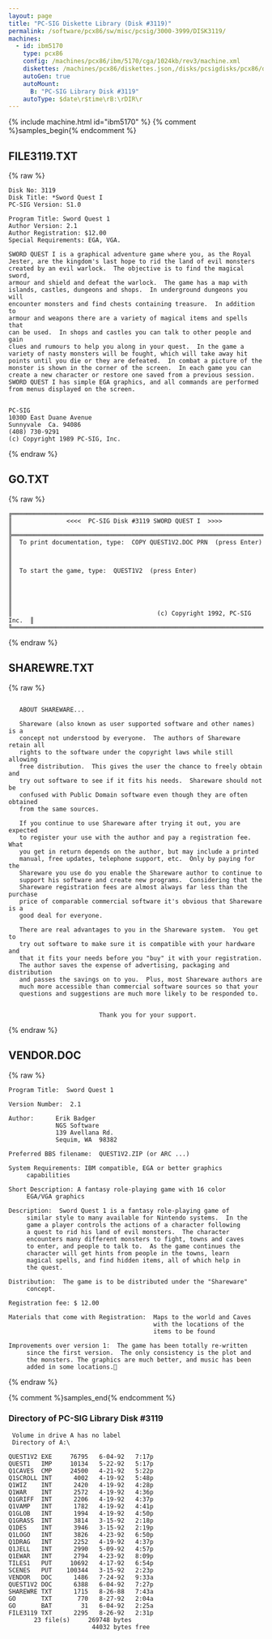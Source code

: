 ```yaml
---
layout: page
title: "PC-SIG Diskette Library (Disk #3119)"
permalink: /software/pcx86/sw/misc/pcsig/3000-3999/DISK3119/
machines:
  - id: ibm5170
    type: pcx86
    config: /machines/pcx86/ibm/5170/cga/1024kb/rev3/machine.xml
    diskettes: /machines/pcx86/diskettes.json,/disks/pcsigdisks/pcx86/diskettes.json
    autoGen: true
    autoMount:
      B: "PC-SIG Library Disk #3119"
    autoType: $date\r$time\rB:\rDIR\r
---
```


{% include machine.html id="ibm5170" %}
{% comment %}samples_begin{% endcomment %}

## FILE3119.TXT

{% raw %}
```
Disk No: 3119                                                           
Disk Title: *Sword Quest I                                              
PC-SIG Version: S1.0                                                    
                                                                        
Program Title: Sword Quest 1                                            
Author Version: 2.1                                                     
Author Registration: $12.00                                             
Special Requirements: EGA, VGA.                                         
                                                                        
SWORD QUEST I is a graphical adventure game where you, as the Royal     
Jester, are the kingdom's last hope to rid the land of evil monsters    
created by an evil warlock.  The objective is to find the magical sword,
armour and shield and defeat the warlock.  The game has a map with      
islands, castles, dungeons and shops.  In underground dungeons you will 
encounter monsters and find chests containing treasure.  In addition to 
armour and weapons there are a variety of magical items and spells that 
can be used.  In shops and castles you can talk to other people and gain
clues and rumours to help you along in your quest.  In the game a       
variety of nasty monsters will be fought, which will take away hit      
points until you die or they are defeated.  In combat a picture of the  
monster is shown in the corner of the screen.  In each game you can     
create a new character or restore one saved from a previous session.    
SWORD QUEST I has simple EGA graphics, and all commands are performed   
from menus displayed on the screen.                                     
                                                                        
                                                                        
PC-SIG                                                                  
1030D East Duane Avenue                                                 
Sunnyvale  Ca. 94086                                                    
(408) 730-9291                                                          
(c) Copyright 1989 PC-SIG, Inc.                                         
```
{% endraw %}

## GO.TXT

{% raw %}
```
╔═════════════════════════════════════════════════════════════════════════╗
║               <<<<  PC-SIG Disk #3119 SWORD QUEST I  >>>>               ║
╠═════════════════════════════════════════════════════════════════════════╣
║  To print documentation, type:  COPY QUEST1V2.DOC PRN  (press Enter)    ║
║                                                                         ║
║  To start the game, type:  QUEST1V2  (press Enter)                      ║
║                                                                         ║
║                                                                         ║
║                                        (c) Copyright 1992, PC-SIG Inc.  ║
╚═════════════════════════════════════════════════════════════════════════╝
```
{% endraw %}

## SHAREWRE.TXT

{% raw %}
```
   
   ABOUT SHAREWARE...
   
   Shareware (also known as user supported software and other names) is a
   concept not understood by everyone.  The authors of Shareware retain all
   rights to the software under the copyright laws while still allowing
   free distribution.  This gives the user the chance to freely obtain and
   try out software to see if it fits his needs.  Shareware should not be
   confused with Public Domain software even though they are often obtained
   from the same sources.
   
   If you continue to use Shareware after trying it out, you are expected
   to register your use with the author and pay a registration fee.  What
   you get in return depends on the author, but may include a printed
   manual, free updates, telephone support, etc.  Only by paying for the
   Shareware you use do you enable the Shareware author to continue to
   support his software and create new programs.  Considering that the
   Shareware registration fees are almost always far less than the purchase
   price of comparable commercial software it's obvious that Shareware is a
   good deal for everyone.
   
   There are real advantages to you in the Shareware system.  You get to
   try out software to make sure it is compatible with your hardware and
   that it fits your needs before you "buy" it with your registration.
   The author saves the expense of advertising, packaging and distribution
   and passes the savings on to you.  Plus, most Shareware authors are
   much more accessible than commercial software sources so that your
   questions and suggestions are much more likely to be responded to.
   

                         Thank you for your support.
```
{% endraw %}

## VENDOR.DOC

{% raw %}
```
Program Title:  Sword Quest 1

Version Number:  2.1

Author:      Erik Badger
             NGS Software
             139 Avellana Rd.
             Sequim, WA  98382

Preferred BBS filename:  QUEST1V2.ZIP (or ARC ...)

System Requirements: IBM compatible, EGA or better graphics
     capabilities

Short Description: A fantasy role-playing game with 16 color
     EGA/VGA graphics

Description:  Sword Quest 1 is a fantasy role-playing game of
     similar style to many available for Nintendo systems.  In the
     game a player controls the actions of a character following
     a quest to rid his land of evil monsters.  The character
     encounters many different monsters to fight, towns and caves
     to enter, and people to talk to.  As the game continues the
     character will get hints from people in the towns, learn
     magical spells, and find hidden items, all of which help in
     the quest.

Distribution:  The game is to be distributed under the "Shareware"
     concept.

Registration fee: $ 12.00

Materials that come with Registration:  Maps to the world and Caves
                                        with the locations of the
                                        items to be found

Improvements over version 1:  The game has been totally re-written
     since the first version.  The only consistency is the plot and
     the monsters. The graphics are much better, and music has been
     added in some locations.
```
{% endraw %}

{% comment %}samples_end{% endcomment %}

### Directory of PC-SIG Library Disk #3119

     Volume in drive A has no label
     Directory of A:\

    QUEST1V2 EXE     76795   6-04-92   7:17p
    QUEST1   IMP     10134   5-22-92   5:17p
    Q1CAVES  CMP     24500   4-21-92   5:22p
    Q1SCROLL INT      4002   4-19-92   5:48p
    Q1WIZ    INT      2420   4-19-92   4:28p
    Q1WAR    INT      2572   4-19-92   4:36p
    Q1GRIFF  INT      2206   4-19-92   4:37p
    Q1VAMP   INT      1782   4-19-92   4:41p
    Q1GLOB   INT      1994   4-19-92   4:50p
    Q1GRASS  INT      3814   3-15-92   2:18p
    Q1DES    INT      3946   3-15-92   2:19p
    Q1LOGO   INT      3826   4-23-92   6:50p
    Q1DRAG   INT      2252   4-19-92   4:37p
    Q1JELL   INT      2990   5-09-92   4:57p
    Q1EWAR   INT      2794   4-23-92   8:09p
    TILES1   PUT     10692   4-17-92   6:54p
    SCENES   PUT    100344   3-15-92   2:23p
    VENDOR   DOC      1486   7-24-92   9:33a
    QUEST1V2 DOC      6388   6-04-92   7:27p
    SHAREWRE TXT      1715   8-26-88   7:43a
    GO       TXT       770   8-27-92   2:04a
    GO       BAT        31   6-04-92   2:25a
    FILE3119 TXT      2295   8-26-92   2:31p
           23 file(s)     269748 bytes
                           44032 bytes free
